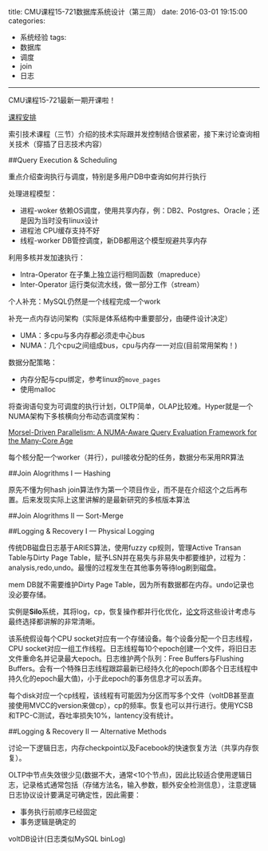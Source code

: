 title: CMU课程15-721数据库系统设计（第三周）
date: 2016-03-01 19:15:00
categories:
- 系统经验
tags:
- 数据库
- 调度
- join
- 日志
---
CMU课程15-721最新一期开课啦！

[课程安排](http://15721.courses.cs.cmu.edu/spring2016/schedule.html)

索引技术课程（三节）介绍的技术实际跟并发控制结合很紧密，接下来讨论查询相关技术（穿插了日志技术内容）

##Query Execution & Scheduling

重点介绍查询执行与调度，特别是多用户DB中查询如何并行执行

处理进程模型：

- 进程-woker 依赖OS调度，使用共享内存，例：DB2、Postgres、Oracle；还是因为当时没有linux设计
- 进程池 CPU缓存支持不好
- 线程-worker DB管控调度，新DB都用这个模型规避共享内存

利用多核并发加速执行：

- Intra-Operator 在子集上独立运行相同函数（mapreduce）
- Inter-Operator 运行类似流水线，做一部分工作（stream）

个人补充：MySQL仍然是一个线程完成一个work

补充一点内存访问架构（实际是体系结构中重要部分，由硬件设计决定）

- UMA：多cpu与多内存都必须走中心bus
- NUMA：几个cpu之间组成bus，cpu与内存一一对应(目前常用架构！)

数据分配策略：

- 内存分配与cpu绑定，参考linux的`move_pages`
- 使用malloc

将查询语句变为可调度的执行计划，OLTP简单，OLAP比较难。Hyper就是一个NUMA架构下多核横向分布动态调度架构：

[Morsel-Driven Parallelism: A NUMA-Aware Query Evaluation Framework for the Many-Core Age](http://15721.courses.cs.cmu.edu/spring2016/papers/p743-leis.pdf)

每个核分配一个worker（并行），pull接收分配的任务，数据分布采用RR算法

##Join Alogrithms I — Hashing

原先不懂为何hash join算法作为第一个项目作业，而不是在介绍这个之后再布置。后来发现实际上这里讲解的是最新研究的多核版本算法

##Join Alogrithms II — Sort-Merge



##Logging & Recovery I — Physical Logging

传统DB磁盘日志基于ARIES算法，使用fuzzy cp规则，管理Active Transan Table与Dirty Page Table，赋予LSN并在易失与非易失中都要维护，过程为：analysis,redo,undo。最慢的过程发生在其他事务等待log刷到磁盘。

mem DB就不需要维护Dirty Page Table，因为所有数据都在内存。undo记录也没必要存储。

实例是**Silo**系统，其将log，cp，恢复操作都并行化优化，[论文](http://15721.courses.cs.cmu.edu/spring2016/papers/zheng-osdi14.pdf)将这些设计考虑与最终选择都讲解的非常清晰。

该系统假设每个CPU socket对应有一个存储设备。每个设备分配一个日志线程，CPU socket对应一组工作线程。日志线程每10个epoch创建一个文件，将旧日志文件重命名并记录最大epoch。日志维护两个队列：Free Buffers与Flushing Buffers。会有一个特殊日志线程跟踪最新已经持久化的epoch(即各个日志线程中持久化的epoch最大值)，小于此epoch的事务信息才可以丢弃。

每个disk对应一个cp线程，该线程有可能因为分区而写多个文件（voltDB甚至直接使用MVCC的version来做cp），cp的频率。恢复也可以并行进行。使用YCSB和TPC-C测试，吞吐率损失10%，lantency没有统计。

##Logging & Recovery II — Alternative Methods

讨论一下逻辑日志，内存checkpoint以及Facebook的快速恢复方法（共享内存恢复）。

OLTP中节点失效很少见(数据不大，通常<10个节点)，因此比较适合使用逻辑日志，记录格式通常包括（存储方法名，输入参数，额外安全检测信息），注意逻辑日志协议设计要满足可确定性，因此需要：

- 事务执行前顺序已经固定
- 事务逻辑是确定的

voltDB设计(日志类似MySQL binLog)



